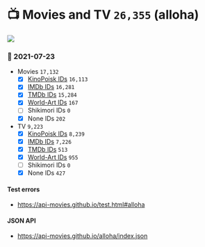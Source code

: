 # :tv: Movies and TV `26,355` (alloha)

<a href="https://API-Movies.github.io"><img src="https://API-Movies.github.io/banner.png?cache"></a>

### :date: 2021-07-23
- Movies `17,132`
  - [x] <a href="https://API-Movies.github.io/alloha/movie_kinopoisk_ids.json">KinoPoisk IDs</a> `16,113`
  - [x] <a href="https://API-Movies.github.io/alloha/movie_imdb_ids.json">IMDb IDs</a> `16,281`
  - [x] <a href="https://API-Movies.github.io/alloha/movie_tmdb_ids.json">TMDb IDs</a> `15,284`
  - [x] <a href="https://API-Movies.github.io/alloha/movie_world_art_ids.json">World-Art IDs</a> `167`
  - [ ] Shikimori IDs `0`
  - [x] None IDs `202`
- TV `9,223`
  - [x] <a href="https://API-Movies.github.io/alloha/tv_kinopoisk_ids.json">KinoPoisk IDs</a> `8,239`
  - [x] <a href="https://API-Movies.github.io/alloha/tv_imdb_ids.json">IMDb IDs</a> `7,226`
  - [x] <a href="https://API-Movies.github.io/alloha/tv_tmdb_ids.json">TMDb IDs</a> `513`
  - [x] <a href="https://API-Movies.github.io/alloha/tv_world_art_ids.json">World-Art IDs</a> `955`
  - [ ] Shikimori IDs `0`
  - [x] None IDs `427`
#### Test errors
- <a href='https://api-movies.github.io/test.html#alloha'>https://api-movies.github.io/test.html#alloha</a>
#### JSON API
- <a href='https://api-movies.github.io/alloha/index.json'>https://api-movies.github.io/alloha/index.json</a>
